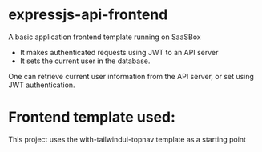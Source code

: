 # expressjs-api-frontend

A basic application frontend template running on SaaSBox

- It makes authenticated requests using JWT to an API server
- It sets the current user in the database.

One can retrieve current user information from the API server, or set using JWT authentication.

# Frontend template used:
This project uses the with-tailwindui-topnav template as a starting point
